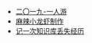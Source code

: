 - [二〇一九-一人游](/生活漫谈/出去走走/1.二〇一九-一人游.md)
- [麻辣小龙虾制作](/生活漫谈/出去走走/2.麻辣小龙虾制作.md)
- [记一次知识库丢失经历](/生活漫谈/出去走走/3.记一次知识库丢失经历.md)